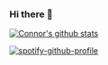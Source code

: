 ### Hi there 👋

[![Connor's github stats](https://github-readme-stats.vercel.app/api?username=cpjmcquillan)](https://github.com/anuraghazra/github-readme-stats)


[![spotify-github-profile](https://spotify-github-profile.vercel.app/api/view?uid=connor.mcquillan&cover_image=true&theme=default)](https://github.com/kittinan/spotify-github-profile)

<!--
**cpjmcquillan/cpjmcquillan** is a ✨ _special_ ✨ repository because its `README.md` (this file) appears on your GitHub profile.

Here are some ideas to get you started:

- 🔭 I’m currently working on ...
- 🌱 I’m currently learning ...
- 👯 I’m looking to collaborate on ...
- 🤔 I’m looking for help with ...
- 💬 Ask me about ...
- 📫 How to reach me: ...
- 😄 Pronouns: ...
- ⚡ Fun fact: ...
-->
